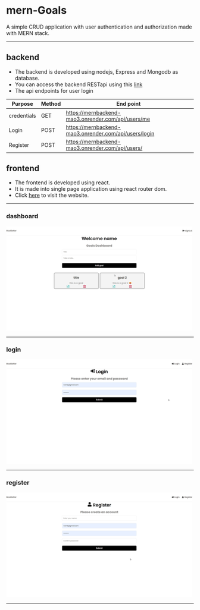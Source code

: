 # mern-Goals
A simple CRUD application with user authentication and authorization made with MERN stack.

------

## backend ##
* The backend is developed using nodejs, Express and Mongodb as database.
* You can access the backend RESTapi using this [link](https://mernbackend-mao3.onrender.com "backend")
* The api endpoints for user login

Purpose       | Method        | End point |
------------- | ------------- | ------------- |
credentials   | GET           | https://mernbackend-mao3.onrender.com/api/users/me |
Login         | POST          | https://mernbackend-mao3.onrender.com/api/users/login  |
Register      | POST          | https://mernbackend-mao3.onrender.com/api/users/  |

## frontend ##
* The frontend is developed using react.
* It is made into single page application using react router dom.
* Click [here](https://premforreal.github.io/mern-Goals/ "backend") to visit the website.
------
### dashboard ###
<img src="dashboard.png" alt="dashboard" width="500"/>

------
### login ###
<img src="login.png" alt="dashboard" width="500"/>

------
### register ###
<img src="register.png" alt="dashboard" width="500"/>

------
